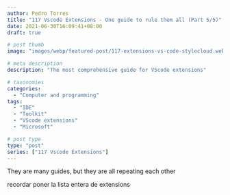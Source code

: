```yaml
---
author: Pedro Torres
title: "117 Vscode Extensions - One guide to rule them all (Part 5/5)"
date: 2021-06-30T16:09:41+08:00
draft: true

# post thumb
image: "images/webp/featured-post/117-extensions-vs-code-stylecloud.webp"

# meta description
description: "The most comprehensive guide for VScode extensions"

# taxonomies
categories:
  - "Computer and programming"
tags:
  - "IDE"
  - "Toolkit"
  - "VScode extensions"
  - "Microsoft"

# post type
type: "post"
series: ["117 Vscode Extensions"]
---
```


They are many guides, but they are all repeating each other

recordar poner la lista entera de extensions
